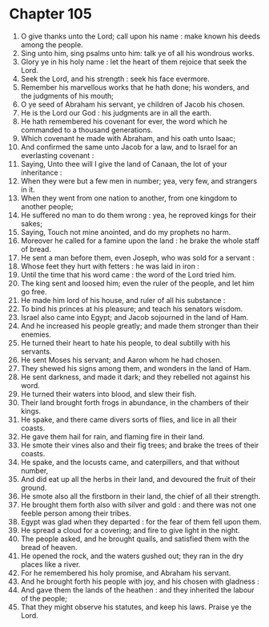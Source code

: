# Chapter 105

1. O give thanks unto the Lord; call upon his name : make known his deeds among the people.
2. Sing unto him, sing psalms unto him: talk ye of all his wondrous works.
3. Glory ye in his holy name : let the heart of them rejoice that seek the Lord.
4. Seek the Lord, and his strength : seek his face evermore.
5. Remember his marvellous works that he hath done; his wonders, and the judgments of his mouth;
6. O ye seed of Abraham his servant, ye children of Jacob his chosen.
7. He is the Lord our God : his judgments are in all the earth.
8. He hath remembered his covenant for ever, the word which he commanded to a thousand generations.
9. Which covenant he made with Abraham, and his oath unto Isaac;
10. And confirmed the same unto Jacob for a law, and to Israel for an everlasting covenant :
11. Saying, Unto thee will I give the land of Canaan, the lot of your inheritance :
12. When they were but a few men in number; yea, very few, and strangers in it.
13. When they went from one nation to another, from one kingdom to another people;
14. He suffered no man to do them wrong : yea, he reproved kings for their sakes;
15. Saying, Touch not mine anointed, and do my prophets no harm.
16. Moreover he called for a famine upon the land : he brake the whole staff of bread.
17. He sent a man before them, even Joseph, who was sold for a servant :
18. Whose feet they hurt with fetters : he was laid in iron :
19. Until the time that his word came : the word of the Lord tried him.
20. The king sent and loosed him; even the ruler of the people, and let him go free.
21. He made him lord of his house, and ruler of all his substance :
22. To bind his princes at his pleasure; and teach his senators wisdom.
23. Israel also came into Egypt; and Jacob sojourned in the land of Ham.
24. And he increased his people greatly; and made them stronger than their enemies.
25. He turned their heart to hate his people, to deal subtilly with his servants.
26. He sent Moses his servant; and Aaron whom he had chosen.
27. They shewed his signs among them, and wonders in the land of Ham.
28. He sent darkness, and made it dark; and they rebelled not against his word.
29. He turned their waters into blood, and slew their fish.
30. Their land brought forth frogs in abundance, in the chambers of their kings.
31. He spake, and there came divers sorts of flies, and lice in all their coasts.
32. He gave them hail for rain, and flaming fire in their land.
33. He smote their vines also and their fig trees; and brake the trees of their coasts.
34. He spake, and the locusts came, and caterpillers, and that without number,
35. And did eat up all the herbs in their land, and devoured the fruit of their ground.
36. He smote also all the firstborn in their land, the chief of all their strength.
37. He brought them forth also with silver and gold : and there was not one feeble person among their tribes.
38. Egypt was glad when they departed : for the fear of them fell upon them.
39. He spread a cloud for a covering; and fire to give light in the night.
40. The people asked, and he brought quails, and satisfied them with the bread of heaven.
41. He opened the rock, and the waters gushed out; they ran in the dry places like a river.
42. For he remembered his holy promise, and Abraham his servant.
43. And he brought forth his people with joy, and his chosen with gladness :
44. And gave them the lands of the heathen : and they inherited the labour of the people;
45. That they might observe his statutes, and keep his laws. Praise ye the Lord.

